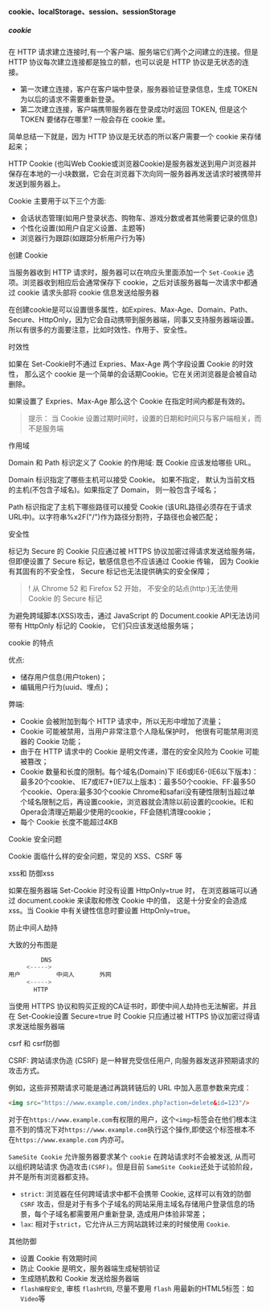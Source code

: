 #### cookie、localStorage、session、sessionStorage

##### cookie 

在 HTTP 请求建立连接时,有一个客户端、服务端它们两个之间建立的连接。但是 HTTP 协议每次建立连接都是独立的额，也可以说是 HTTP 协议是无状态的连接。

- 第一次建立连接，客户在客户端中登录，服务器验证登录信息，生成 TOKEN 为以后的请求不需要重新登录。
- 第二次建立连接，客户端携带服务器在登录成功时返回 TOKEN, 但是这个 TOKEN 要储存在哪里? 一般会存在 cookie 里。

简单总结一下就是，因为 HTTP 协议是无状态的所以客户需要一个 cookie 来存储起来；

HTTP Cookie (也叫Web Cookie或浏览器Cookie)是服务器发送到用户浏览器并保存在本地的一小块数据，它会在浏览器下次向同一服务器再发送请求时被携带并发送到服务器上。

Cookie 主要用于以下三个方面:

- 会话状态管理(如用户登录状态、购物车、游戏分数或者其他需要记录的信息)
- 个性化设置(如用户自定义设置、主题等)
- 浏览器行为跟踪(如跟踪分析用户行为等)

创建 Cookie

当服务器收到 HTTP 请求时，服务器可以在响应头里面添加一个 `Set-Cookie` 选项。浏览器收到相应后会通常保存下 cookie，之后对该服务器每一次请求中都通过 cookie 请求头部将 cookie 信息发送给服务器

在创建cookie是可以设置很多属性，如Expires、Max-Age、Domain、Path、Secure、HttpOnly，因为它会自动携带到服务器端，同事又支持服务器端设置。所以有很多的方面要注意，比如时效性、作用于、安全性。

时效性

如果在 Set-Cookie时不通过 Expries、Max-Age 两个字段设置 Cookie 的时效性， 那么这个 cookie 是一个简单的会话期Cookie。它在关闭浏览器是会被自动删除。

如果设置了 Expries、Max-Age 那么这个 Cookie 在指定时间内都是有效的。

> 提示： 当 Cookie 设置过期时间时，设置的日期和时间只与客户端相关，而不是服务端

作用域

Domain 和 Path 标识定义了 Cookie 的作用域: 既 Cookie 应该发给哪些 URL。

Domain 标识指定了哪些主机可以接受 Cookie。 如果不指定， 默认为当前文档的主机(不包含子域名)。如果指定了 Domain， 则一般包含子域名；

Path 标识指定了主机下哪些路径可以接受 Cookie (该URL路径必须存在于请求URL中)。以字符串%x2F("/")作为路径分割符，子路径也会被匹配；

安全性

标记为 Secure 的 Cookie 只应通过被 HTTPS 协议加密过得请求发送给服务端，但即便设置了 Secure 标记，敏感信息也不应该通过 Cookie 传输， 因为 Cookie 有其固有的不安全性， Secure 标记也无法提供确实的安全保障；

>! 从 Chrome 52 和 Firefox 52 开始， 不安全的站点(http:)无法使用 Cookie 的 Secure 标记

为避免跨域脚本(XSS)攻击，通过 JavaScript 的 Document.cookie API无法访问带有 HttpOnly 标记的 Cookie， 它们只应该发送给服务端；

cookie 的特点

优点: 
- 储存用户信息(用户token)；
- 编辑用户行为(uuid、埋点)；

弊端: 
- Cookie 会被附加到每个 HTTP 请求中，所以无形中增加了流量；
- Cookie 可能被禁用，当用户非常注意个人隐私保护时， 他很有可能禁用浏览器的 Cookie 功能；
- 由于在 HTTP 请求中的 Cookie 是明文传递，潜在的安全风险为 Cookie 可能被篡改；
- Cookie 数量和长度的限制。每个域名(Domain)下 IE6或IE6-(IE6以下版本)：最多20个cookie、 IE7或IE7+(IE7以上版本)：最多50个cookie、FF:最多50个cookie、Opera:最多30个cookie Chrome和safari没有硬性限制当超过单个域名限制之后，再设置cookie，浏览器就会清除以前设置的cookie。IE和Opera会清理近期最少使用的cookie，FF会随机清理cookie；
- 每个 Cookie 长度不能超过4KB

Cookie 安全问题

Cookie 面临什么样的安全问题，常见的 XSS、CSRF 等

xss和 防御xss

如果在服务器端 Set-Cookie 时没有设置 HttpOnly=true 时， 在浏览器端可以通过 document.cookie 来读取和修改 Cookie 中的值， 这是十分安全的会造成 xss。当 Cookie 中有关键性信息时要设置 HttpOnly=true。

防止中间人劫持

大致的分布图是 

``` js
         DNS
     <----->
用户          中间人       外网
     <----->
       HTTP
```

当使用 HTTPS 协议和购买正规的CA证书时，即使中间人劫持也无法解密。并且在 Set-Cookie设置 Secure=true 时 Cookie 只应通过被 HTTPS 协议加密过得请求发送给服务器端

csrf 和 csrf防御

CSRF: 跨站请求伪造 (CSRF) 是一种冒充受信任用户, 向服务器发送非预期请求的攻击方式。

例如，这些非预期请求可能是通过再跳转链后的 URL 中加入恶意参数来完成：

``` html
<img src="https://www.example.com/index.php?action=delete&id=123"/>
```

对于在`https://www.example.com`有权限的用户，这个`<img>`标签会在他们根本注意不到的情况下对`https://www.example.com`执行这个操作,即使这个标签根本不在`https://www.example.com` 内亦可。

`SameSite Cookie` 允许服务器要求某个 `cookie` 在跨站请求时不会被发送, 从而可以组织跨站请求 伪造攻击`(CSRF)`。但是目前 `SameSite Cookie`还处于试验阶段，并不是所有浏览器都支持。

- `strict`: 浏览器在任何跨域请求中都不会携带 Cookie, 这样可以有效的防御 `CSRF` 攻击，但是对于有多个子域名的网站采用主域名存储用户登录信息的场景，每个子域名都需要用户重新登录, 造成用户体验非常差；
- `lax`: 相对于`strict`，它允许从三方网站跳转过来的时候使用 `Cookie`.

其他防御

- 设置 Cookie 有效期时间
- 防止 Cookie 是明文，服务器端生成秘钥验证
- 生成随机数和 Cookie 发送给服务器端
- `flash编程安全`, 审核 `flash代码`, 尽量不要用 `flash` 用最新的HTML5标签：如 `Video`等